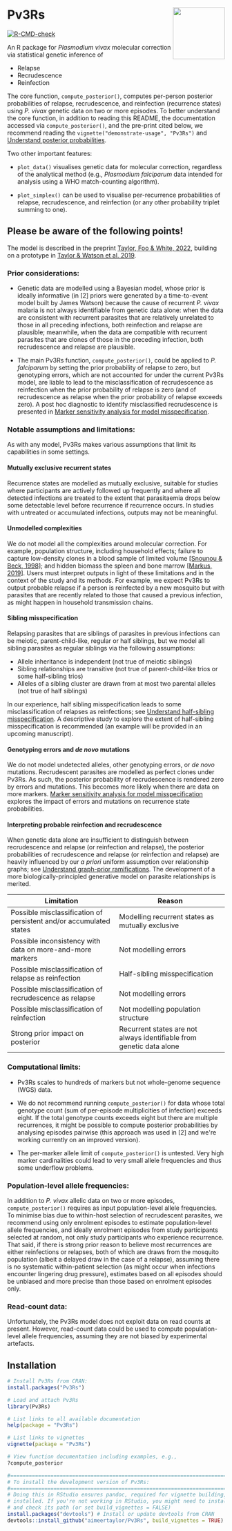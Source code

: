 # Pv3Rs <img src="man/figures/logo.png" align="right" alt="" width="120" />

<!-- badges: start -->
[![R-CMD-check](https://github.com/aimeertaylor/Pv3Rs/actions/workflows/R-CMD-check.yaml/badge.svg)](https://github.com/aimeertaylor/Pv3Rs/actions/workflows/R-CMD-check.yaml)
<!-- badges: end -->

An R package for *Plasmodium vivax* molecular correction via statistical genetic
inference of 

[//]: # (use same order as software note abstract)

- Relapse
- Recrudescence
- Reinfection

The core function, `compute_posterior()`, computes per-person posterior
probabilities of relapse, recrudescence, and reinfection (recurrence states)
using *P. vivax* genetic data on two or more episodes. To better understand the
core function, in addition to reading this README, the documentation accessed
via `compute_posterior()`, and the pre-print cited below, we recommend reading
the `vignette("demonstrate-usage", "Pv3Rs")` and
[Understand posterior probabilities](https://aimeertaylor.github.io/Pv3Rs/articles/posterior-probabilities.html).

Two other important features:

- `plot_data()` visualises genetic data for molecular
correction, regardless of the analytical method (e.g., *Plasmodium falciparum* 
data intended for analysis using a WHO match-counting algorithm).

- `plot_simplex()` can be used to visualise per-recurrence
probabilities of relapse, recrudescence, and reinfection (or any other
probability triplet summing to one).

## Please be aware of the following points!

The model is described in the preprint 
[Taylor, Foo & White, 2022](https://doi.org/10.1101/2022.11.23.22282669), building on a prototype in 
[Taylor & Watson et al. 2019](https://doi.org/10.1038/s41467-019-13412-x).

### Prior considerations: 

- Genetic data are modelled using a Bayesian model, whose prior is ideally
informative (in [2] priors were generated by a time-to-event model
built by James Watson) because the cause of recurrent *P. vivax* malaria is not
always identifiable from genetic data alone: when the data are consistent with
recurrent parasites that are relatively unrelated to those in all preceding
infections, both reinfection and relapse are plausible; meanwhile, when the data
are compatible with recurrent parasites that are clones of those in the
preceding infection, both recrudescence and relapse are plausible.

- The main Pv3Rs function, `compute_posterior()`, could be applied to *P. falciparum* 
by setting the prior probability of relapse to zero, but genotyping errors,
which are not accounted for under the current Pv3Rs model, are liable to lead to
the misclassification of recrudescence as reinfection when the prior probability
of relapse is zero (and of recrudescence as relapse when the prior probability
of relapse exceeds zero). A post hoc diagnostic to identify misclassified 
recrudescence is presented in [Marker sensitivity analysis for model misspecification](https://aimeertaylor.github.io/Pv3Rs/articles/sensitivity-analysis.html).

### Notable assumptions and limitations: 

As with any model, Pv3Rs makes various assumptions that limit its capabilities in
some settings.

#### Mutually exclusive recurrent states
Recurrence states are modelled as mutually exclusive, suitable for studies where 
participants are actively followed up frequently and where all detected 
infections are treated to the extent that parasitaemia drops 
below some detectable level before recurrence if recurrence occurs.
In studies with untreated or accumulated infections, outputs may not
be meaningful.

#### Unmodelled complexities 
We do not model all the complexities around molecular correction. For example,
population structure, including household effects; failure to capture
low-density clones in a blood sample of limited volume
[[Snounou & Beck, 1998]](https://doi.org/10.1016/S0169-4758(98)01340-4); and 
hidden biomass the spleen and bone marrow
[[Markus, 2019]](https://doi.org/10.1016/j.pt.2019.08.009). Users must interpret
outputs in light of these limitations and in the context of the study and its
methods. For example, we expect Pv3Rs to output probable relapse if a person is
reinfected by a new mosquito but with parasites that are recently related to
those that caused a previous infection, as might happen in household
transmission chains.


#### Sibling misspecification
Relapsing parasites that are siblings of parasites in previous infections can be
meiotic, parent-child-like, regular or half siblings, but we model all sibling
parasites as regular siblings via the following assumptions: 

- Allele inheritance is independent (not true of meiotic siblings)
- Sibling relationships are transitive (not true of parent-child-like trios or some half-sibling trios)
- Alleles of a sibling cluster are drawn from at most two parental alleles (not true of half siblings)

In our experience, half sibling misspecification leads to some misclassification
of relapses as reinfections; see 
[Understand half-sibling misspecification](https://aimeertaylor.github.io/Pv3Rs/articles/half-siblings.pdf). 
A descriptive study to explore the extent of half-sibling misspecification is 
recommended (an example will be provided in an upcoming manuscript).

#### Genotyping errors and *de novo* mutations
We do not model undetected alleles, other genotyping errors, or *de novo* mutations. 
Recrudescent parasites are modelled as perfect clones under Pv3Rs. As 
such, the posterior probability of recrudescence is rendered zero by errors and 
mutations. This becomes more likely when there are data on more markers. 
[Marker sensitivity analysis for model misspecification](https://aimeertaylor.github.io/Pv3Rs/articles/sensitivity-analysis.html)
explores the impact of errors and mutations on recurrence state probabilities.

#### Interpreting probable reinfection and recrudescence
When genetic data alone are insufficient to distinguish between recrudescence
and relapse (or reinfection and relapse), the posterior probabilities of
recrudescence and relapse (or reinfection and relapse) are heavily influenced by
our *a priori* uniform assumption over relationship graphs; see
[Understand graph-prior ramifications](https://aimeertaylor.github.io/Pv3Rs/articles/enumerate.pdf). 
The development of a more biologically-principled generative model on parasite 
relationships is merited.

Limitation | Reason
----------- | ------
Possible misclassification of persistent and/or accumulated states | Modelling recurrent states as mutually exclusive
Possible inconsistency with data on more-and-more markers | Not modelling errors
Possible misclassification of relapse as reinfection | Half-sibling misspecification 
Possible misclassification of recrudescence as relapse | Not modelling errors
Possible misclassification of reinfection | Not modelling population structure
Strong prior impact on posterior | Recurrent states are not always identifiable from genetic data alone


### Computational limits:

- Pv3Rs scales to hundreds of markers but not whole-genome sequence (WGS) data.  

- We do not recommend running `compute_posterior()` for data whose total
genotype count (sum of per-episode multiplicities of infection) exceeds eight.
If the total genotype counts exceeds eight but there are multiple recurrences,
it might be possible to compute posterior probabilities by analysing episodes
pairwise (this approach was used in [2] and we're working currently on an
improved version).

- The per-marker allele limit of `compute_posterior()` is untested. 
Very high marker cardinalities could lead to very small allele frequencies and 
thus some underflow problems. 


### Population-level allele frequencies: 

In addition to *P. vivax* allelic data on two or more episodes,
`compute_posterior()` requires as input population-level allele frequencies. To
minimise bias due to within-host selection of recrudescent parasites, we
recommend using only enrolment episodes to estimate population-level allele
frequencies, and ideally enrolment episodes from study participants selected at
random, not only study participants who experience recurrence. That said, if
there is strong prior reason to believe most recurrences are either reinfections or
relapses, both of which are draws from the mosquito population (albeit a delayed
draw in the case of a relapse), assuming there is no systematic within-patient
selection (as might occur when infections encounter lingering drug pressure),
estimates based on all episodes should be unbiased and more precise than those
based on enrolment episodes only.

### Read-count data: 

Unfortunately, the Pv3Rs model does not exploit data on read counts at present.
However, read-count data could be used to compute population-level allele
frequencies, assuming they are not biased by experimental artefacts.


## Installation 

```r
# Install Pv3Rs from CRAN:
install.packages("Pv3Rs")

# Load and attach Pv3Rs
library(Pv3Rs)

# List links to all available documentation
help(package = "Pv3Rs")

# List links to vignettes
vignette(package = "Pv3Rs")

# View function documentation including examples, e.g., 
?compute_posterior

#===============================================================================
# To install the development version of Pv3Rs:
#===============================================================================
# Doing this in RStudio ensures pandoc, required for vignette building, is
# installed. If you're not working in RStudio, you might need to install pandoc 
# and check its path (or set build_vignettes = FALSE)
install.packages("devtools") # Install or update devtools from CRAN
devtools::install_github("aimeertaylor/Pv3Rs", build_vignettes = TRUE)
```
